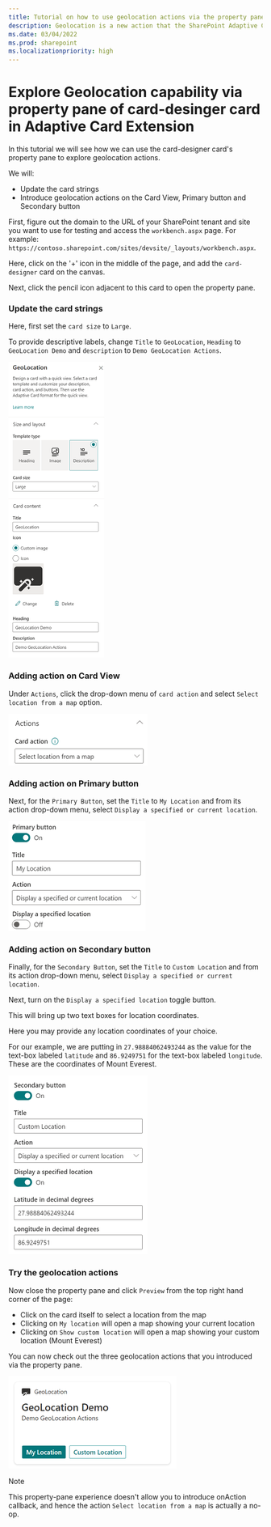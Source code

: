 ```yaml
---
title: Tutorial on how to use geolocation actions via the property pane of the card designer card.
description: Geolocation is a new action that the SharePoint Adaptive Card Extension framework supports, and in this tutorial we see how we can explore this capability via the property pane of the card-designer card.
ms.date: 03/04/2022
ms.prod: sharepoint
ms.localizationpriority: high
---
```


# Explore Geolocation capability via property pane of card-desinger card in Adaptive Card Extension

In this tutorial we will see how we can use the card-designer card's property pane to explore geolocation actions.

We will:

- Update the card strings
- Introduce geolocation actions on the Card View, Primary button and Secondary button

First, figure out the domain to the URL of your SharePoint tenant and site you want to use for testing and access the `workbench.aspx` page. For example: `https://contoso.sharepoint.com/sites/devsite/_layouts/workbench.aspx`.

Here, click on the '+' icon in the middle of the page, and add the `card-designer` card on the canvas.

Next, click the pencil icon adjacent to this card to open the property pane.

### Update the card strings

Here, first set the `card size` to `Large`.

To provide descriptive labels, change `Title` to `GeoLocation`, `Heading` to `GeoLocation Demo` and `description` to `Demo GeoLocation Actions`. 

![Adding strings in the property pane of card designer card](../../../../../../docs/images/viva-extensibility/geolocation/geoloactionPropertyPaneStrings.png)

### Adding action on Card View

Under `Actions`, click the drop-down menu of `card action` and select `Select location from a map` option.

![Set the on-click action to "Select location from a map" from the drop-down menu of card-view](../../../../../../docs/images/viva-extensibility/geolocation/geoloactionPropertyPaneCardAction.png)

### Adding action on Primary button

Next, for the `Primary Button`, set the `Title` to `My Location` and from its action drop-down menu, select `Display a specified or current location`.

![Set the on-click action to "Display a specified or current location" from the drop-down menu for the primary button](../../../../../../docs/images/viva-extensibility/geolocation/geoloactionPropertyPanePrimaryButtonAction.png)

### Adding action on Secondary button

Finally, for the `Secondary Button`, set the `Title` to `Custom Location` and from its action drop-down menu, select `Display a specified or current location`.

Next, turn on the `Display a specified location` toggle button.

This will bring up two text boxes for location coordinates.

Here you may provide any location coordinates of your choice.

For our example, we are putting in `27.98884062493244` as the value for the text-box labeled `latitude` and `86.9249751` for the text-box labeled `longitude`. These are the coordinates of Mount Everest.

![Set the on-click action to "Display a specified or current location" from the drop-down menu for the secondary button and pass coordinates of your choice in the respective location text-boxes](../../../../../../docs/images/viva-extensibility/geolocation/geoloactionPropertyPaneSecondaryButtonAction.png)

### Try the geolocation actions

Now close the property pane and click `Preview` from the top right hand corner of the page:

- Click on the card itself to select a location from the map
- Clicking on `My location` will open a map showing your current location
- Clicking on `Show custom location` will open a map showing your custom location (Mount Everest)

You can now check out the three geolocation actions that you introduced via the property pane. 

![Card-Designer card with geolocation actions configured](../../../../../../docs/images/viva-extensibility/geolocation/geoloactionPropertyPaneCardGenerated.png)

> [!NOTE]
> This property-pane experience doesn't allow you to introduce onAction callback, and hence the action `Select location from a map` is actually a no-op.
